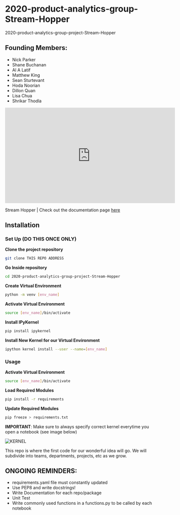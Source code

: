# 2020-product-analytics-group-Stream-Hopper
2020-product-analytics-group-project-Stream-Hopper

## Founding Members:
- Nick Parker
- Shane Buchanan
- Al A Latif
- Matthew King
- Sean Sturtevant
- Hoda Noorian
- Dillon Quan
- Lisa Chua
- Shrikar Thodla

<p>
<iframe width="560" height="315" src="https://www.youtube.com/embed/n6VAeDgY7sI" frameborder="0" allow="accelerometer; autoplay; encrypted-media; gyroscope; picture-in-picture" allowfullscreen></iframe>
</p>


Stream Hopper
| Check out the documentation page [here](https://msds698.github.io/2020-product-analytics-group-project-group1/)


## Installation

### Set Up (DO THIS ONCE ONLY)
**Clone the project repository**
```bash
git clone THIS REPO ADDRESS
```
**Go Inside repository**
```bash
cd 2020-product-analytics-group-project-Stream-Hopper
```
**Create Virtual Environment**
```bash 
python -m venv [env_name]
```
**Activate Virtual Environment**
```bash
source [env_name]/bin/activate
```
**Install IPyKernel**
```bash
pip install ipykernel
```
**Install New Kernel for our Virtual Environment**
```bash
ipython kernel install --user --name=[env_name]
```

### Usage

**Activate Virtual Environment**
```bash
source [env_name]/bin/activate
```
**Load Required Modules**
```bash
pip install -r requirements
```

**Update Required Modules**
```bash
pip freeze > requirements.txt
```

**IMPORTANT**: Make sure to always specify correct kernel everytime you open a notebook (see image below)

![KERNEL](figs/venv_kernel.png)



This repo is where the first code for our wonderful idea will go. We will subdivide into teams, departments, projects, etc as we grow.


## ONGOING REMINDERS:
- requirements.yaml file must constantly updated
- Use PEP8 and write docstrings!
- Write Documentation for each repo/package
- Unit Test
- Write commonly used functions in a functions.py to be called by each notebook

